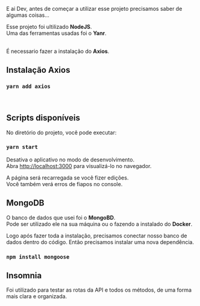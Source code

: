 E ai Dev, antes de começar a utilizar esse projeto precisamos saber de algumas coisas...

Esse projeto foi ultilizado <strong>NodeJS</strong>.<br>
Uma das ferramentas usadas foi o <strong>Yanr</strong>.

<br>É necessario fazer a instalação do <strong>Axios</strong>.
## Instalação Axios

### `yarn add axios`
<br>

## Scripts disponíveis

No diretório do projeto, você pode executar:

### `yarn start`


Desativa o aplicativo no modo de desenvolvimento.<br />
Abra [http://localhost:3000](http://localhost:3000) para visualizá-lo no navegador.

A página será recarregada se você fizer edições.<br />
Você também verá erros de fiapos no console.

## MongoDB

O banco de dados que usei foi o <strong>MongoBD</strong>.<br>
Pode ser utilizado ele na sua máquina ou o fazendo a instalado do <strong>Docker</strong>.<br>

Logo após fazer toda a instalação, precisamos conectar nosso banco de dados dentro do código.
Então precisamos instalar uma nova dependência.

### `npm install mongoose`<br>

## Insomnia

Foi utilizado para testar as rotas da API e todos os métodos, de uma forma mais clara e organizada.
